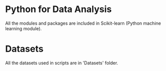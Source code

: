 # Python for Data Analysis

All the modules and packages are included in Scikit-learn (Python machine learning module). 

# Datasets

All the datasets used in scripts are in 'Datasets' folder.
